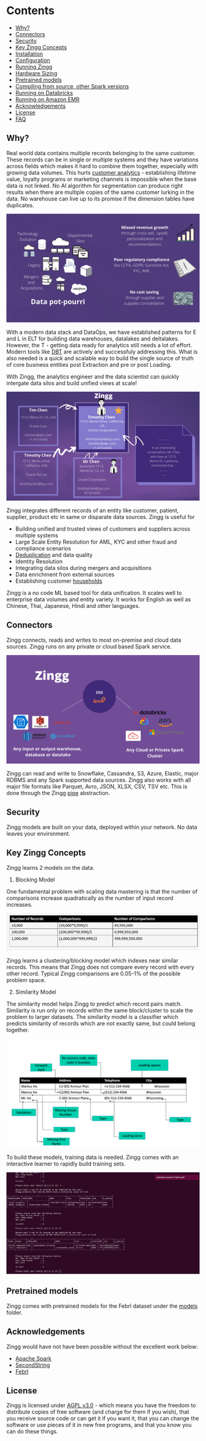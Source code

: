 # Contents
- [Why?](#why?)
- [Connectors](docs/pipes.md)
- [Security](#security)
- [Key Zingg Concepts](#key-zingg-concepts)
- [Installation](docs/installation.md)
- [Configuration](docs/configuration.md)
- [Running Zingg](docs/running.md)
- [Hardware Sizing](docs/hardwareSizing.md)
- [Pretrained models](#pretrained-models)
- [Compiling from source, other Spark versions](docs/compiling.md)
- [Running on Databricks](docs/databricks.md)
- [Running on Amazon EMR](docs/aws.md)
- [Acknowledgements](#acknowledgements)
- [License](#license)
- [FAQ](docs/faq.md)

## Why?

Real world data contains multiple records belonging to the same customer. These records can be in single or multiple systems and they have variations across fields which makes it hard to combine them together, especially with growing data volumes. This hurts [customer analytics](docs/bizLeaderSurvey.md) - establishing lifetime value, loyalty programs or marketing channels is impossible when the base data is not linked. No AI algorithm for segmentation can produce right results when there are multiple copies of the same customer lurking in the data. No warehouse can live up to its promise if the dimension tables have duplicates. 

![data silos](assets/dataSilos.png)


With a modern data stack and DataOps, we have established patterns for E and L in ELT for  building data warehouses, datalakes and deltalakes. However, the T - getting data ready for analytics still needs a lot of effort. Modern tools like [DBT](https://www.getdbt.com) are actively and successfuly addressing this. What is also needed is a quick and scalable way to build the single source of truth of core business entities post Extraction and pre or post Loading. 

With Zingg, the analytics engineer and the data scientist can quickly intergate data silos and build unified views at scale! 

![# Zingg - Data Mastering At Scale with ML](/assets/dataMastering.png)

Zingg integrates different records of an entity like customer, patient, supplier, product etc in same or disparate data sources. Zingg is useful for

- Building unified and trusted views of customers and suppliers across multiple systems
- Large Scale Entity Resolution for AML, KYC and other fraud and compliance scenarios
- [Deduplication](docs/patient.md) and data quality
- Identity Resolution 
- Integrating data silos during mergers and acquisitions
- Data enrichment from external sources
- Establishing customer [households](docs/households.md)

Zingg is a no code ML based tool for data unification. It scales well to enterprise data volumes and entity variety. It works for English as well as Chinese, Thai, Japanese, Hindi and other languages.   

## Connectors

Zingg connects, reads and writes to most on-premise and cloud data sources. Zingg runs on any private or cloud based Spark service. 

![zinggConnectors](assets/zinggOSS.png)


Zingg can read and write to Snowflake, Cassandra, S3, Azure, Elastic, major RDBMS and any Spark supported data sources. Zingg also works with all major file formats like Parquet, Avro, JSON, XLSX, CSV, TSV etc. This is done through the Zingg [pipe](docs/pipes.md) abstraction.  

## Security

Zingg models are built on your data, deployed within your network. No data leaves your environment. 

## Key Zingg Concepts

Zingg learns 2 models on the data. 

1. Blocking Model

One fundamental problem with scaling data mastering is that the number of comparisons increase quadratically as the number of input record increases. 

![Data Mastering At Scale](/assets/fuzzymatchingcomparisons.jpg)


Zingg learns a clustering/blocking model which indexes near similar records. This means that Zingg does not compare every record with every other record. Typical Zingg comparisons are 0.05-1% of the possible problem space.

2. Similarity Model 

The similarity model helps Zingg to predict which record pairs match. Similarity is run only on records within the same block/cluster to scale the problem to larger datasets. The similarity model is a classifier which predicts similarity of records which are not exactly same, but could belong together.

![Fuzzy matching comparisons](/assets/dataMatching.jpg) 

To build these models, training data is needed. Zingg comes with an interactive learner to rapidly build training sets. 

![Shows records and asks user to mark yes, no, cant say on the cli.](assets/label2.gif) 

## Pretrained models

Zingg comes with pretrained models for the Febrl dataset under the [models](models) folder.

## Acknowledgements

Zingg would have not have been possible without the excellent work below:
- [Apache Spark](https://spark.apache.org)
- [SecondString](http://secondstring.sourceforge.net/)
- [Febrl](http://users.cecs.anu.edu.au/~Peter.Christen/Febrl/febrl-0.3/febrldoc-0.3/)

## License

Zingg is licensed under [AGPL v3.0](https://www.gnu.org/licenses/agpl-3.0.en.html) - which means you have the freedom to distribute copies of free software (and charge for them if you wish), that you receive source code or can get it if you want it, that you can change the software or use pieces of it in new free programs, and that you know you can do these things.


